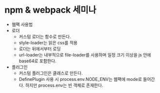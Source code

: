 # npm & webpack 세미나

- 웹팩 사용법
- 로더
  - 커스텀 로더는 함수로 만든다.
  - style-loader는 읽은 css를 적용
  - 로더는 뒤에서부터 로딩
  - url-loader는 내부적으로 file-loader를 사용하며 일정 크기 이상을 js 안에 base64로 포함한다.
- 플러그인
  - 커스텀 플러그인은 클래스로 만든다.
  - DefinePlugin 사용 시 process.env.NODE_ENV는 웹팩에 mode로 들어간다. 하지만 process.env는 빈 객체로 존재한다.

